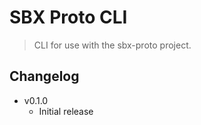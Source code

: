 # SBX Proto CLI

> CLI for use with the sbx-proto project.


## Changelog

- v0.1.0
    - Initial release
